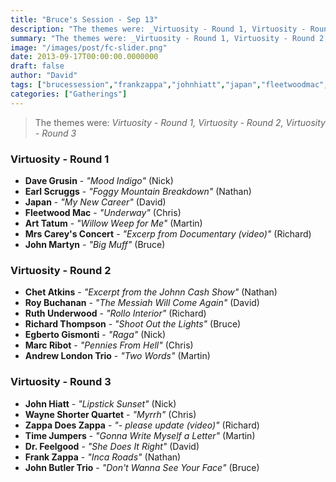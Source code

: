 ```yaml
---
title: "Bruce's Session - Sep 13"
description: "The themes were: _Virtuosity - Round 1, Virtuosity - Round 2, Virtuosity - Round 3_"
summary: "The themes were: _Virtuosity - Round 1, Virtuosity - Round 2, Virtuosity - Round 3_"
image: "/images/post/fc-slider.png"
date: 2013-09-17T00:00:00.0000000
draft: false
author: "David"
tags: ["brucessession","frankzappa","johnhiatt","japan","fleetwoodmac","richardthompson","johnbutlertrio","johnmartyn","marcribot","wayneshorter","roybuchanan","zappaplayszappa","andrewlondontrio","arttatum","davegrusin","chetatkins","drfeelgood","earlscruggs","timejumpers","ruthunderwood","egbertogismonti","mrscareysconcert"]
categories: ["Gatherings"]
---
```

> The themes were: _Virtuosity - Round 1, Virtuosity - Round 2, Virtuosity - Round 3_
### Virtuosity - Round 1
- **Dave Grusin** - _"Mood Indigo"_ (Nick)
- **Earl Scruggs** - _"Foggy Mountain Breakdown"_ (Nathan)
- **Japan** - _"My New Career"_ (David)
- **Fleetwood Mac** - _"Underway"_ (Chris)
- **Art Tatum** - _"Willow Weep for Me"_ (Martin)
- **Mrs Carey's Concert** - _"Excerp from Documentary (video)"_ (Richard)
- **John Martyn** - _"Big Muff"_ (Bruce)
### Virtuosity - Round 2
- **Chet Atkins** - _"Excerpt from the Johnn Cash Show"_ (Nathan)
- **Roy Buchanan** - _"The Messiah Will Come Again"_ (David)
- **Ruth Underwood** - _"Rollo Interior"_ (Richard)
- **Richard Thompson** - _"Shoot Out the Lights"_ (Bruce)
- **Egberto Gismonti** - _"Raga"_ (Nick)
- **Marc Ribot** - _"Pennies From Hell"_ (Chris)
- **Andrew London Trio** - _"Two Words"_ (Martin)
### Virtuosity - Round 3
- **John Hiatt** - _"Lipstick Sunset"_ (Nick)
- **Wayne Shorter Quartet** - _"Myrrh"_ (Chris)
- **Zappa Does Zappa** - _"- please update (video)"_ (Richard)
- **Time Jumpers** - _"Gonna Write Myself a Letter"_ (Martin)
- **Dr. Feelgood** - _"She Does It Right"_ (David)
- **Frank Zappa** - _"Inca Roads"_ (Nathan)
- **John Butler Trio** - _"Don't Wanna See Your Face"_ (Bruce)
